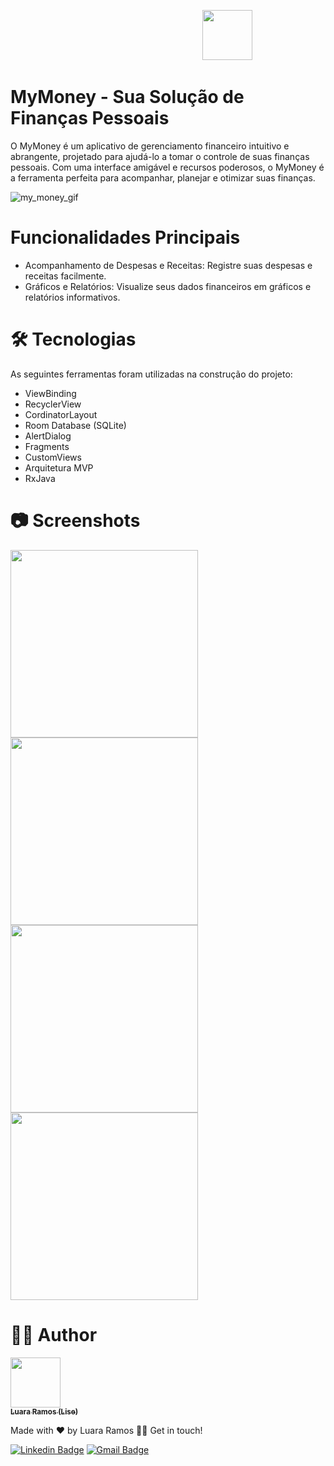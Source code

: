 
&nbsp;&nbsp;&nbsp;&nbsp;&nbsp;&nbsp;&nbsp;&nbsp;&nbsp;&nbsp;&nbsp;&nbsp;&nbsp;&nbsp;&nbsp;&nbsp;&nbsp;&nbsp;&nbsp;&nbsp;&nbsp;&nbsp;&nbsp;&nbsp;&nbsp;&nbsp;&nbsp;&nbsp;&nbsp;&nbsp;&nbsp;&nbsp;&nbsp;&nbsp;&nbsp;&nbsp;&nbsp;&nbsp;&nbsp;&nbsp;&nbsp;&nbsp;&nbsp;&nbsp;&nbsp;&nbsp;&nbsp;&nbsp;&nbsp;&nbsp;&nbsp;&nbsp;&nbsp;&nbsp;&nbsp;&nbsp;&nbsp;&nbsp;&nbsp;&nbsp;&nbsp;&nbsp;&nbsp;&nbsp;&nbsp;&nbsp;&nbsp;&nbsp;&nbsp;&nbsp;&nbsp;&nbsp;&nbsp;&nbsp;&nbsp;&nbsp;&nbsp;&nbsp;<img width="80px" src = "https://github.com/luararamos/my_money_app/assets/35637366/b6192ebf-1a0d-4bc6-8fe1-03f783d8c3f0" >

# MyMoney - Sua Solução de Finanças Pessoais
O MyMoney é um aplicativo de gerenciamento financeiro intuitivo e abrangente, projetado para ajudá-lo a tomar o controle de suas finanças pessoais. Com uma interface amigável e recursos poderosos, o MyMoney é a ferramenta perfeita para acompanhar, planejar e otimizar suas finanças.

![my_money_gif](https://github.com/luararamos/my_money_app/assets/35637366/2e4821a9-052a-486f-a11d-febeda3699fc)


# Funcionalidades Principais
- Acompanhamento de Despesas e Receitas: Registre suas despesas e receitas facilmente.
- Gráficos e Relatórios: Visualize seus dados financeiros em gráficos e relatórios informativos.

# 🛠 Tecnologias
As seguintes ferramentas foram utilizadas na construção do projeto:
- ViewBinding
- RecyclerView
- CordinatorLayout
- Room Database (SQLite)
- AlertDialog
- Fragments
- CustomViews
- Arquitetura MVP
- RxJava

# 📷 Screenshots
<img width="300px" src = "https://github.com/luararamos/my_money_app/assets/35637366/572273bc-ab3a-4949-ba0c-b5706fe9e691" >
<img width="300px" src = "https://github.com/luararamos/my_money_app/assets/35637366/f1dad1d1-07ce-4a5c-ae6b-a71e9e8129dc" >
<img width="300px" src = "https://github.com/luararamos/my_money_app/assets/35637366/dca3657f-4c27-43a0-bb32-6a7093d78569" >
<img width="300px" src = "https://github.com/luararamos/my_money_app/assets/35637366/ba613e3f-357e-414d-a948-753d1f5b31bd" >


#  👩‍💻 Author

<img width= "80px" height="80px" src = "https://github.com/luararamos/NetflixRemake/assets/35637366/a7aa35cc-bbd2-457e-b738-19c39ba89011">
</br>
<a href="https://www.linkedin.com/in/luararamos-desenvolvedor-android/">
 <sub><b>Luara Ramos (Lise)</b></sub></a> 


Made with ❤️ by Luara Ramos 👋🏽 Get in touch!

[![Linkedin Badge](https://img.shields.io/badge/-LuaraRamos-blue?style=flat-square&logo=Linkedin&logoColor=white&link=https://www.linkedin.com/in/luararamos/)](https://www.linkedin.com/in/luararamos-desenvolvedor-android/) 
[![Gmail Badge](https://img.shields.io/badge/-luara.m.ramos@gmail.com-c14438?style=flat-square&logo=Gmail&logoColor=white&link=mailto:luara.m.ramos@gmail.com)](mailto:luara.m.ramos@gmail.com)

